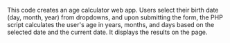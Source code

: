 This code creates an age calculator web app. Users select their birth date (day, month, year) from dropdowns, 
and upon submitting the form, the PHP script calculates the user's age in years, months, 
and days based on the selected date and the current date. It displays the results on the page.
